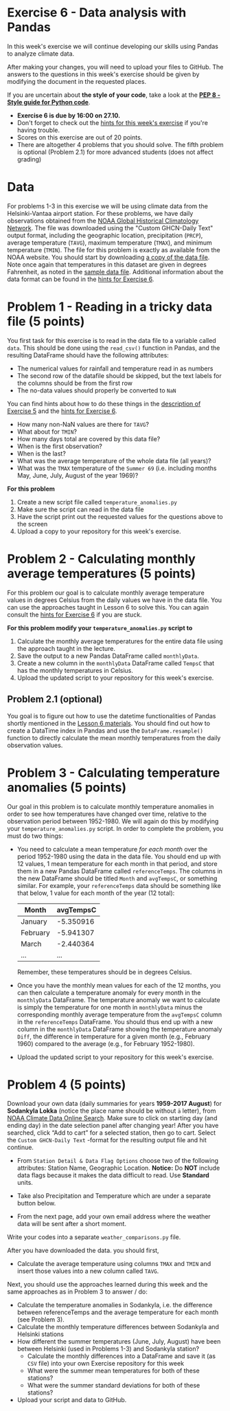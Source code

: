 # Exercise 6 - Data analysis with Pandas

In this week's exercise we will continue developing our skills using Pandas to analyze climate data.

After making your changes, you will need to upload your files to GitHub.
The answers to the questions in this week's exercise should be given by modifying the document in the requested places.

If you are uncertain about **the style of your code**, take a look at the **[PEP 8 - Style guide for Python code](https://www.python.org/dev/peps/pep-0008/)**.  

 - **Exercise 6 is due by 16:00 on 27.10.**
 - Don't forget to check out the [hints for this week's exercise](https://geo-python.github.io/2017/lessons/L6/exercise-6-hints.html) if you're having trouble.
 - Scores on this exercise are out of 20 points.
 - There are altogether 4 problems that you should solve. The fifth problem is optional (Problem 2.1) for more advanced students (does not affect grading)

# Data

For problems 1-3 in this exercise we will be using climate data from the Helsinki-Vantaa airport station.
For these problems, we have daily observations obtained from the [NOAA Global Historical Climatology Network](https://www.ncdc.noaa.gov/cdo-web/search?datasetid=GHCND).
The file was downloaded using the "Custom GHCN-Daily Text" output format, including the geographic location, precipitation (`PRCP`), average temperature (`TAVG`), maximum temperature (`TMAX`), and minimum temperature (`TMIN`).
The file for this problem is exactly as available from the NOAA website.
You should start by downloading [a copy of the data file](1091402.txt).
Note once again that temperatures in this dataset are given in degrees Fahrenheit, as noted in the [sample data file](ftp://ftp.ncdc.noaa.gov/pub/data/cdo/samples/GHCND_sample_pdf.pdf).
Additional information about the data format can be found in the [hints for Exercise 6](https://geo-python.github.io/2017/lessons/L6/exercise-6-hints.html).

# Problem 1 - Reading in a tricky data file (5 points)

You first task for this exercise is to read in the data file to a variable called `data`.
This should be done using the `read_csv()` function in Pandas, and the resulting DataFrame should have the following attributes:

  - The numerical values for rainfall and temperature read in as numbers
  - The second row of the datafile should be skipped, but the text labels for the columns should be from the first row
  - The no-data values should properly be converted to `NaN`

You can find hints about how to do these things in the [description of Exercise 5](https://github.com/Geo-Python-2017/Exercise-5) and the [hints for Exercise 6](https://geo-python.github.io/2017/lessons/L6/exercise-6-hints.html).

- How many non-NaN values are there for `TAVG`?
- What about for `TMIN`?
- How many days total are covered by this data file?
- When is the first observation?
- When is the last?
- What was the average temperature of the whole data file (all years)?
- What was the `TMAX` temperature of the ``Summer 69`` (i.e. including months May, June, July, August of the year 1969)?

**For this problem**

1. Create a new script file called `temperature_anomalies.py`
2. Make sure the script can read in the data file
3. Have the script print out the requested values for the questions above to the screen
4. Upload a copy to your repository for this week's exercise.

# Problem 2 - Calculating monthly average temperatures (5 points)

For this problem our goal is to calculate monthly average temperature values in degrees Celsius from the daily values we have in the data file.
You can use the approaches taught in Lesson 6 to solve this.
You can again consult the [hints for Exercise 6](https://geo-python.github.io/2017/lessons/L6/exercise-6-hints.html) if you are stuck.

**For this problem modify your `temperature_anomalies.py` script to**

1. Calculate the monthly average temperatures for the entire data file using the approach taught in the lecture.
2. Save the output to a new Pandas DataFrame called `monthlyData`.
3. Create a new column in the `monthlyData` DataFrame called `TempsC` that has the monthly temperatures in Celsius.
4. Upload the updated script to your repository for this week's exercise.

## Problem 2.1 (optional)

You goal is to figure out how to use the datetime functionalities of Pandas shortly mentioned in the [Lesson 6 materials](https://geo-python.github.io/2017/lessons/L6/lessons/L6/pandas-analysis.html#string-manipulation-in-pandas.html).
You should find out how to create a DataTime index in Pandas and use the `DataFrame.resample()` function to directly calculate the mean monthly temperatures from the daily observation values.

# Problem 3 - Calculating temperature anomalies (5 points)

Our goal in this problem is to calculate monthly temperature anomalies in order to see how temperatures have changed over time, relative to the observation period between 1952-1980.
We will again do this by modifying your `temperature_anomalies.py` script.
In order to complete the problem, you must do two things:

- You need to calculate a mean temperature *for each month* over the period 1952-1980 using the data in the data file.
   You should end up with 12 values, 1 mean temperature for each month in that period, and store them in a new Pandas DataFrame called `referenceTemps`.
   The columns in the new DataFrame should be titled `Month` and `avgTempsC`, or something similar.
   For example, your `referenceTemps` data should be something like that below, 1 value for each month of the year (12 total):
   
   | Month    | avgTempsC        |
   |----------|------------------|
   | January  | -5.350916        |
   | February | -5.941307        |
   | March    | -2.440364        |
   | ...      | ...              |
   
   Remember, these temperatures should be in degrees Celsius.

- Once you have the monthly mean values for each of the 12 months, you can then calculate a temperature anomaly for every month in the `monthlyData` DataFrame.
    The temperature anomaly we want to calculate is simply the temperature for one month in `monthlyData` minus the corresponding monthly average temperature from the `avgTempsC` column in the `referenceTemps` DataFrame.
    You should thus end up with a new column in the `monthlyData` DataFrame showing the temperature anomaly `Diff`, the difference in temperature for a given month (e.g., February 1960) compared to the average (e.g., for February 1952-1980).
- Upload the updated script to your repository for this week's exercise.

# Problem 4 (5 points)

Download your own data (daily summaries for years **1959-2017 August**) for **Sodankyla Lokka** (notice the place name should be without `ä` letter), from [NOAA Climate Data Online Search](https://www.ncdc.noaa.gov/cdo-web/search?datasetid=GHCND).
Make sure to click on starting day (and ending day) in the date selection panel after changing year!
After you have searched, click “Add to cart” for a selected station, then go to cart. Select the ``Custom GHCN-Daily Text`` -format for the resulting output file and hit continue.

- From ``Station Detail & Data Flag Options`` choose two of the following attributes: Station Name, Geographic Location. **Notice:** Do **NOT** include data flags because it makes the data difficult to read. Use **Standard** units.

- Take also Precipitation and Temperature which are under a separate button below. 
- From the next page, add your own email address where the weather data will be sent after a short moment.

Write your codes into a separate `weather_comparisons.py` file.

After you have downloaded the data. you should first,

- Calculate the average temperature using columns `TMAX` and `TMIN` and insert those values into a new column called `TAVG`.

Next, you should use the approaches learned during this week and the same approaches as in Problem 3 to answer / do:

- Calculate the temperature anomalies in Sodankyla, i.e. the difference between referenceTemps and the average temperature for each month (see Problem 3). 
- Calculate the monthly temperature differences between Sodankyla and Helsinki stations
- How different the summer temperatures (June, July, August) have been between Helsinki (used in Problems 1-3) and Sodankyla station?
    - Calculate the monthly differences into a DataFrame and save it (as `CSV` file) into your own Exercise repository for this week
    - What were the summer mean temperatures for both of these stations?
    - What were the summer standard deviations for both of these stations?
- Upload your script and data to GitHub.
